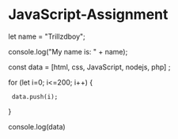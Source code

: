 # JavaScript-Assignment
let name = "Trillzdboy";

 console.log("My name is: " + name);

 const data = [html, css, JavaScript, nodejs, php] ;

 for (let i=0; i<=200; i++) {



     data.push(i);

   }



 console.log(data)
